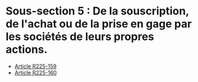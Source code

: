 # Sous-section 5 : De la souscription, de l'achat ou de la prise en gage par les sociétés de leurs propres actions.

- [Article R225-159](article-r225-159.md)
- [Article R225-160](article-r225-160.md)
